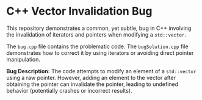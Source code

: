 # C++ Vector Invalidation Bug
This repository demonstrates a common, yet subtle, bug in C++ involving the invalidation of iterators and pointers when modifying a `std::vector`.

The `bug.cpp` file contains the problematic code. The `bugSolution.cpp` file demonstrates how to correct it by using iterators or avoiding direct pointer manipulation.

**Bug Description:**
The code attempts to modify an element of a `std::vector` using a raw pointer.  However, adding an element to the vector after obtaining the pointer can invalidate the pointer, leading to undefined behavior (potentially crashes or incorrect results).